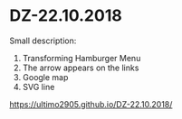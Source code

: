 # DZ-22.10.2018
Small description:

1.	Transforming Hamburger Menu
2.	The arrow appears on the links
3.	Google map
4.	SVG line


https://ultimo2905.github.io/DZ-22.10.2018/
